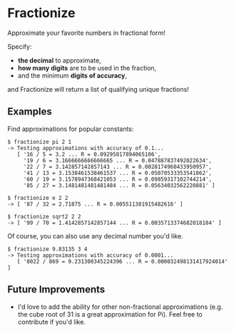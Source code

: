 # Fractionize

Approximate your favorite numbers in fractional form!

Specify:
- **the decimal** to approximate,
- **how many digits** are to be used in the fraction,
- and the minimum **digits of accuracy**,

and Fractionize will return a list of qualifying unique fractions!

## Examples

Find approximations for popular constants:

    $ fractionize pi 2 1
    -> Testing approximations with accuracy of 0.1...
       [ '16 / 5 = 3.2 ... R = 0.09295817894065106',
         '19 / 6 = 3.1666666666666665 ... R = 0.047887837492022634',
         '22 / 7 = 3.142857142857143 ... R = 0.0028174960433950957',
         '41 / 13 = 3.1538461538461537 ... R = 0.05070533353541862',
         '60 / 19 = 3.1578947368421053 ... R = 0.09859317102744214',
         '85 / 27 = 3.1481481481481484 ... R = 0.05634032562220881' ]
    
    $ fractionize e 2 2
    -> [ '87 / 32 = 2.71875 ... R = 0.005511381915482616' ]
    
    $ fractionize sqrt2 2 2
    -> [ '99 / 70 = 1.4142857142857144 ... R = 0.0035713374682018184' ]

Of course, you can also use any decimal number you'd like.

    $ fractionize 9.83135 3 4
    -> Testing approximations with accuracy of 0.0001...
       [ '8022 / 869 = 9.231300345224396 ... R = 0.000032498131417924014' ]

## Future Improvements

- I'd love to add the ability for other non-fractional approximations (e.g. the cube root of 31 is a great approximation for Pi). Feel free to contribute if you'd like.